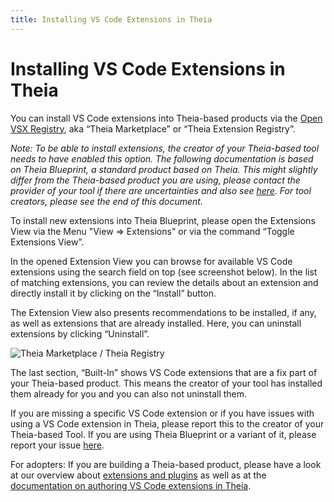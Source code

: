 ```yaml
---
title: Installing VS Code Extensions in Theia
---
```


# Installing VS Code Extensions in Theia

You can install VS Code extensions into Theia-based products via the [Open VSX Registry](https://open-vsx.org/), aka “Theia Marketplace” or “Theia Extension Registry”.

*Note: To be able to install extensions, the creator of your Theia-based tool  needs to have enabled this option. The following documentation is based on Theia Blueprint, a standard product based on Theia. This might slightly differ from the Theia-based product you are using, please contact the provider of your tool if there are uncertainties and also see [here](/docs/user_getting_started/). For tool creators, please see the end of this document.*

To install new extensions into Theia Blueprint, please open the Extensions View via the Menu "View => Extensions" or via the command “Toggle Extensions View”.

In the opened Extension View you can browse for available VS Code extensions using the search field on top (see screenshot below). In the list of matching extensions, you can review the details about an extension and directly install it by clicking on the “Install” button.

The Extension View also presents recommendations to be installed, if any, as well as extensions that are already installed. Here, you can uninstall extensions by clicking “Uninstall”.

<img src="/theia-marketplace.gif" alt="Theia Marketplace / Theia Registry" style="max-width: 525px">

The last section, “Built-In” shows VS Code extensions that are a fix part of your Theia-based product. This means the creator of your tool has installed them already for you and you can also not uninstall them.

If you are missing a specific VS Code extension or if you have issues with using a VS Code extension in Theia, please report this to the creator of your Theia-based Tool. If you are using Theia Blueprint or a variant of it, please report your issue [here](https://github.com/eclipse-theia/theia/issues/new?assignees=&labels=&template=bug_report.md).

For adopters: If you are building a Theia-based product, please have a look at our overview about [extensions and plugins](/docs/extensions/) as well as at the [documentation on authoring VS Code extensions in Theia](/docs/authoring_vscode_extensions/).
